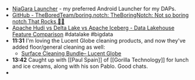 - [NiaGara Launcher](https://play.google.com/store/apps/details?id=bitpit.launcher) - my preferred Android Launcher for my DAPs.
- [GitHub - TheBoredTeam/boring.notch: TheBoringNotch: Not so boring notch That Rocks 🎸🎶](https://github.com/TheBoredTeam/boring.notch)
- [Apache Hudi vs Delta Lake vs Apache Iceberg - Data Lakehouse Feature Comparison](https://www.onehouse.ai/blog/apache-hudi-vs-delta-lake-vs-apache-iceberg-lakehouse-feature-comparison) #datalake #bigdata
- **11:31** I'm loving the Lucent Globe cleaning products, and now they've added floor/general cleaning as well:
	- [Surface Cleaning Bundle&ndash; Lucent Globe](https://lucentglobe.com/products/surfaces-bundle)
- **13:42** Caught up with [[Paul Spain]] of [[Gorilla Technology]] for lunch and ice creams, along with his son Pablo. Good chats.
-